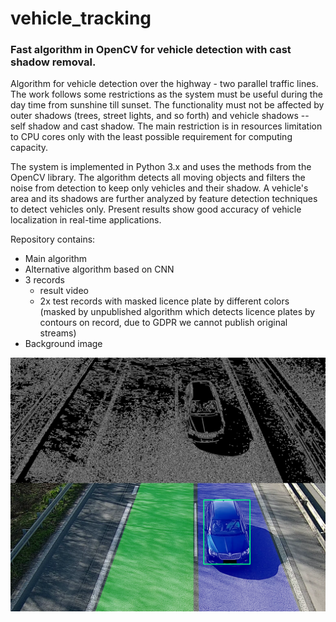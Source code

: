# vehicle_tracking
### Fast algorithm in OpenCV for vehicle detection with cast shadow removal. 


Algorithm for vehicle detection over the highway - two parallel traffic lines. The work follows some restrictions as the system must be useful during the day time from sunshine till sunset. The functionality must not be affected by outer shadows (trees, street lights, and so forth) and vehicle shadows -- self shadow and cast shadow. The main restriction is in resources limitation to CPU cores only with the least possible requirement for computing capacity.

The system is implemented in Python 3.x and uses the methods from the OpenCV library. The algorithm detects all moving objects and filters the noise from detection to keep only vehicles and their shadow. A vehicle's area and its shadows are further analyzed by feature detection techniques to detect vehicles only.
Present results show good accuracy of vehicle localization in real-time applications.

Repository contains:
* Main algorithm
* Alternative algorithm based on CNN
* 3 records 
  *  result video 
  *  2x test records with masked licence plate by different colors (masked by unpublished algorithm which detects licence plates by contours on record, due to GDPR we cannot publish original streams)
* Background image

![GitHub Logo](/contours_with_detected.png)


